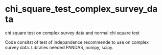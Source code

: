 # chi_square_test_complex_survey_data
chi square test on complex survey data and normal chi square test

Code consitst of test of indepandence recommende to use on complex survey data.
Libralies needed PANDAS, numpy, scipy.
